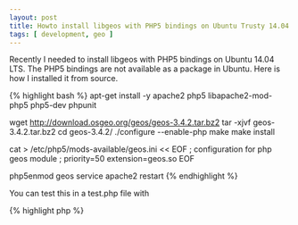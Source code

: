 ```yaml
---
layout: post
title: Howto install libgeos with PHP5 bindings on Ubuntu Trusty 14.04 LTS
tags: [ development, geo ]
---
```


Recently I needed to install libgeos with PHP5 bindings on Ubuntu 14.04 LTS. The PHP5 bindings are not available as a package in Ubuntu. Here is how I installed it from source.

{% highlight bash %}
apt-get install -y apache2 php5 libapache2-mod-php5 php5-dev phpunit

wget http://download.osgeo.org/geos/geos-3.4.2.tar.bz2
tar -xjvf geos-3.4.2.tar.bz2
cd geos-3.4.2/
./configure --enable-php
make
make install

cat > /etc/php5/mods-available/geos.ini << EOF
; configuration for php geos module
; priority=50
extension=geos.so
EOF

php5enmod geos
service apache2 restart
{% endhighlight %}

You can test this in a test.php file with

{% highlight php %}
<?php

echo GEOSVersion();
{% endhighlight %}
